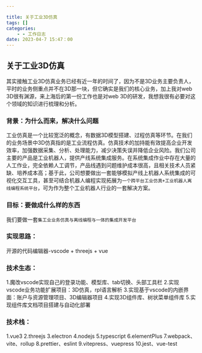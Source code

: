 ```yaml
---

title: 关于工业3D仿真
tags: []
categories: 
    - - 工作日志
date: 2023-04-7 15:47：00
---
```

## 关于工业3D仿真
其实接触工业3D仿真业务已经有近一年的时间了，因为不是3D业务主要负责人，平时的业务侧重点并不在3D那一块，但它确实是我们的核心业务，加上我对web 3D很有渊源，来上海后的第一份工作也是对web 3D的研发，我想我很有必要对这个领域的知识进行梳理和分析。

### 背景：为什么而来，解决什么问题
工业仿真是一个比较宽泛的概念，有数据3D模型搭建、过程仿真等环节。在我们的业务场景中3D仿真指的是工业流程仿真。仿真技术的加持能有效提高企业开发效率，加强数据采集、分析、处理能力，减少决策失误并降低企业风险。我们公司主要的产品是工业机器人，提供产线系统集成服务。在系统集成作业中存在大量的人工作业，完全依赖人工调节，产品线遇到问题维护成本很高，且相关技术人员紧缺、培养成本高；基于此，公司想要做出一套能够模拟产线上机器人系统集成的可视化交互工具，甚至可结合机器人编程实现拓展为``一个跨平台工业仿真+工业机器人离线编程系统平台``，可为作为整个工业机器人行业的一套解决方案。
### 目标：要做成什么样的东西
我们要做一套``集工业业务仿真与离线编程与一体的集成开发平台``
### 实现思路：
开源的代码编辑器-vscode + threejs + vue
### 技术生态：
1.魔改vscode实现自己的登录功能、模型库、tab切换、头部工具栏
2.实现vscode业务功能扩展项目：3D仿真，rpl语言解析
3.实现基于vscode的内嵌界面：账户与资源管理项目、3D编辑器项目
4.实现3D组件库、树状菜单组件库
5.实现组件库文档项目搭建与自动化部署

### 技术栈：
1.vue3
2.threejs
3.electron
4.nodejs
5.typescript
6.elementPlus
7.webpack、vite、rollup
8.prettier、eslint
9.vitepress、vuepress
10.jest、vue-test